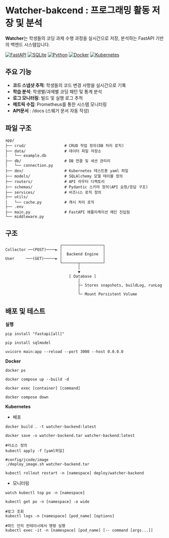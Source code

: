 # Watcher-bakcend : 프로그래밍 활동 저장 및 분석

**Watcher**는 학생들의 코딩 과제 수행 과정을 실시간으로 저장, 분석하는 FastAPI 기반의 백엔드 시스템입니다.

[![FastAPI](https://img.shields.io/badge/FastAPI-005571?style=for-the-badge&logo=fastapi)](https://fastapi.tiangolo.com/)
[![SQLite](https://img.shields.io/badge/SQLite-003B57?style=for-the-badge&logo=sqlite&logoColor=white)](https://www.sqlite.org/docs.html)
[![Python](https://img.shields.io/badge/Python-3776AB?style=for-the-badge&logo=python&logoColor=white)](https://www.python.org/doc/)
[![Docker](https://img.shields.io/badge/Docker-2496ED?style=for-the-badge&logo=docker&logoColor=white)](https://docs.docker.com/)
[![Kubernetes](https://img.shields.io/badge/Kubernetes-326CE5?style=for-the-badge&logo=kubernetes&logoColor=white)](https://kubernetes.io/ko/docs/home/)

## 주요 기능

- **코드 스냅샷 추적**: 학생들의 코드 변경 사항을 실시간으로 기록
- **학습 분석**: 학생별/과제별 코딩 패턴 및 통계 분석
- **로그 모니터링**: 빌드 및 실행 로그 추적
- **메트릭 수집**: Prometheus를 통한 시스템 모니터링
- **API문서** : /docs (스웨거 문서 자동 작성)

## 파일 구조

```
app/
├── crud/                 # CRUD 작업 정의(DB 처리 로직)
├── data/                 # 데이터 파일 저장소
│   └── example.db
├── db/                   # DB 연결 및 세션 관리리
│   └── connection.py
├── dev/                  # Kubernetes 테스트용 yaml 파일
├── models/               # SQLAlchemy 모델 테이블 정의
├── routers/              # API 라우터 디렉토리
├── schemas/              # Pydantic 스키마 정의(API 요청/응답 구조)
├── services/             # 비즈니스 로직 정의
├── utils/                
│   └── cache.py          # 캐시 처리 로직
├── .env
├── main.py               # FastAPI 애플리케이션 메인 진입점
└── middleware.py         
```

## 구조
```
                        ┌──────────────────┐
Collector ──(POST)────► │                  │
                        │  Backend Engine  │
User     ───(GET)─────► │                  │
                        └───────┬──────────┘
                                │
                                ▼
                            [ Database ]
                                │
                                ├─ Stores snapshots, buildLog, runLog
                                │
                                └─ Mount Persistent Volume
```

## 배포 및 테스트

**실행**
```
pip install "fastapi[all]"

pip install sqlmodel

uvicorn main:app --reload --port 3000 --host 0.0.0.0
```

**Docker**
```
docker ps

docker compose up --build -d

docker exec [container] [command]

docker compose down
```

**Kubernetes**

- 배포
```
docker build . -t watcher-backend:latest

docker save -o watcher-backend.tar watcher-backend:latest

#리소스 정의
kubectl apply -f [yaml파일]

#config/jcode/image
./deploy_image.sh watcher-backend.tar

kubectl rollout restart -n [namespace] deploy/watcher-backend
```

- 모니터링
```
watch kubectl top po -n [namespace]

kubectl get po -n [namespace] -o wide

#로그 조회
kubectl logs -n [namespace] [pod_name] [options]

#파드 안의 컨테이너에서 명령 실행
kubectl exec -it -n [namespace] [pod_name] [-- command [args...]] 
```
